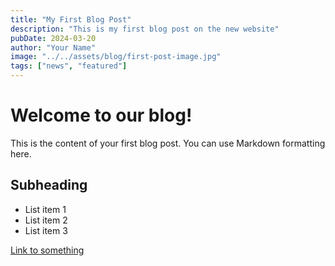 ```yaml
---
title: "My First Blog Post"
description: "This is my first blog post on the new website"
pubDate: 2024-03-20
author: "Your Name"
image: "../../assets/blog/first-post-image.jpg"
tags: ["news", "featured"]
---
```


# Welcome to our blog!

This is the content of your first blog post. You can use Markdown formatting here.

## Subheading

- List item 1
- List item 2
- List item 3

[Link to something](https://example.com) 